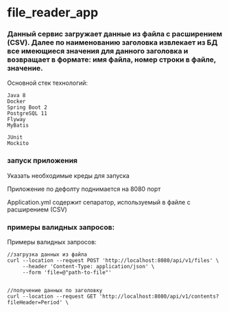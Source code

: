 # file_reader_app
<h3>Данный сервис загружает данные из файла с расширением (CSV). Далее по наименованию заголовка извлекает из БД все имеющиеся значения для данного заголовка и возвращает в формате: имя файла, номер строки в файле, значение.</h3>

Основной стек технологий:
    
    Java 8
    Docker
    Spring Boot 2
    PostgreSQL 11
    Flyway
    MyBatis
    
    JUnit
    Mockito

### запуск приложения
Указать необходимые креды для запуска 
   
Приложение по дефолту поднимается на 8080 порт

Application.yml содержит сепаратор, используемый в файле с расширением (СSV)
        
### примеры валидных запросов:
Примеры валидных запросов:

    //загрузка данных из файла
    curl --location --request POST 'http://localhost:8080/api/v1/files' \
         --header 'Content-Type: application/json' \
         --form 'file=@"path-to-file"'
          
        
    //получение данных по заголовку
    curl --location --request GET 'http://localhost:8080/api/v1/contents?fileHeader=Period' \
       

 
